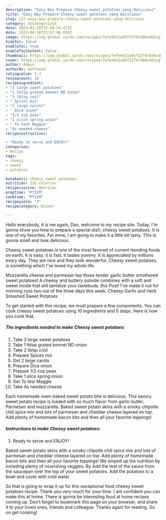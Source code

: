 ```yaml
---
description: "Easy Way Prepare Cheesy sweet potatoes yang Delicious"
title: "Easy Way Prepare Cheesy sweet potatoes yang Delicious"
slug: 227-easy-way-prepare-cheesy-sweet-potatoes-yang-delicious
category: Uncategorized
date: 2023-01-26T22:39:54.473Z
date: 2023-04-16T23:47:06.056Z
image: https://img-global.cpcdn.com/recipes/fefe4421a45f22f9/680x482cq70/cheesy-sweet-potatoes-recipe-main-photo.jpg
hideToc: false
enableToc: true
enableTocContent: false
thumbnail: https://img-global.cpcdn.com/recipes/fefe4421a45f22f9/680x482cq70/cheesy-sweet-potatoes-recipe-main-photo.jpg
cover: https://img-global.cpcdn.com/recipes/fefe4421a45f22f9/680x482cq70/cheesy-sweet-potatoes-recipe-main-photo.jpg
author: Admin
authorAv: notfound
ratingvalue: 3.3
reviewcount: 10
recipeingredient:
- "3 large sweet potatoes"
- "1 tblsp grated bonnet ND onion"
- "2 tblsp coil"
- " Spices mix"
- "2 large carots"
- " Dice onion"
- "1/2 cup peas"
- "1 slice spring onion"
- " To test Maggie"
- "As needed cheese"
recipeinstructions:

- "Ready to serve and ENJOY!"
categories:
- Recipe
tags:
- cheesy
- sweet
- potatoes

katakunci: cheesy sweet potatoes 
nutrition: 132 calories
recipecuisine: American
preptime: "PT12M"
cooktime: "PT31M"
recipeyield: "3"
recipecategory: Dinner

---
```



Hello everybody, it is me again, Dan, welcome to my recipe site. Today, I'm gonna show you how to prepare a special dish, cheesy sweet potatoes. It is one of my favorites. For mine, I am going to make it a little bit tasty. This is gonna smell and look delicious.

Cheesy sweet potatoes is one of the most favored of current trending foods on earth. It is easy, it is fast, it tastes yummy. It is appreciated by millions every day. They are nice and they look wonderful. Cheesy sweet potatoes is something which I've loved my whole life.

Mozzarella cheese and parmesan top these tender garlic butter smothered sweet potatoes! A cheesy and buttery outside combines with a soft and sweet inside that will tantalize your tastebuds. this Post! I&#39;ve made it out for morning runs two out of the three days this week. Cheesy Garlic and Herb Smashed Sweet Potatoes


To get started with this recipe, we must prepare a few components. You can cook cheesy sweet potatoes using 10 ingredients and 0 steps. Here is how you cook that.

<!--inarticleads1-->

##### The ingredients needed to make Cheesy sweet potatoes:

1. Take 3 large sweet potatoes
1. Take 1 tblsp grated bonnet ND onion
1. Take 2 tblsp c/oil
1. Prepare  Spices mix
1. Get 2 large carots
1. Prepare  Dice onion
1. Prepare 1/2 cup peas
1. Take 1 slice spring onion
1. Get  To test Maggie
1. Take As needed cheese


Each homemade oven-baked sweet potato bite is delicious. This savory sweet potato recipe is loaded with so much flavor from garlic butter, Parmesan and mozzarella. Baked sweet potato skins with a smoky chipotle chili spice mix and lots of parmesan and cheddar cheese layered on top. Add plenty of homemade bacon bits and then all your favorite toppings! 

<!--inarticleads2-->

##### Instructions to make Cheesy sweet potatoes:


1. Ready to serve and ENJOY!

Baked sweet potato skins with a smoky chipotle chili spice mix and lots of parmesan and cheddar cheese layered on top. Add plenty of homemade bacon bits and then all your favorite toppings! We amped up the nutrition by including plenty of nourishing veggies. By Add the rest of the sauce from the saucepan over the top of your sweet potatoes. Add the potatoes to a bowl and cover with cold water. 

So that is going to wrap it up for this exceptional food cheesy sweet potatoes recipe. Thank you very much for your time. I am confident you can make this at home. There is gonna be interesting food at home recipes coming up. Don't forget to bookmark this page on your browser, and share it to your loved ones, friends and colleague. Thanks again for reading. Go on get cooking!
